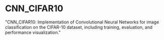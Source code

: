 # CNN_CIFAR10
"CNN_CIFAR10: Implementation of Convolutional Neural Networks for image classification on the CIFAR-10 dataset, including training, evaluation, and performance visualization."
